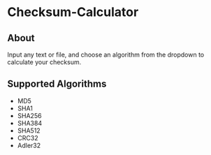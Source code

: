 # Checksum-Calculator

## About
Input any text or file, and choose an algorithm from the dropdown to calculate your checksum.

## Supported Algorithms
* MD5
* SHA1
* SHA256
* SHA384
* SHA512
* CRC32
* Adler32
